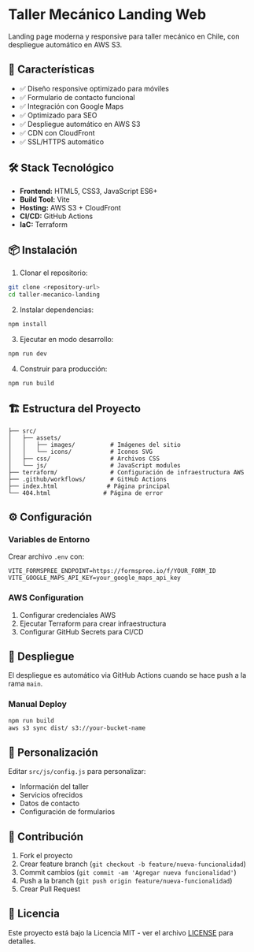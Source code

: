 # Taller Mecánico Landing Web

Landing page moderna y responsive para taller mecánico en Chile, con despliegue automático en AWS S3.

## 🚀 Características

- ✅ Diseño responsive optimizado para móviles
- ✅ Formulario de contacto funcional
- ✅ Integración con Google Maps
- ✅ Optimizado para SEO
- ✅ Despliegue automático en AWS S3
- ✅ CDN con CloudFront
- ✅ SSL/HTTPS automático

## 🛠️ Stack Tecnológico

- **Frontend:** HTML5, CSS3, JavaScript ES6+
- **Build Tool:** Vite
- **Hosting:** AWS S3 + CloudFront
- **CI/CD:** GitHub Actions
- **IaC:** Terraform

## 📦 Instalación

1. Clonar el repositorio:
```bash
git clone <repository-url>
cd taller-mecanico-landing
```

2. Instalar dependencias:
```bash
npm install
```

3. Ejecutar en modo desarrollo:
```bash
npm run dev
```

4. Construir para producción:
```bash
npm run build
```

## 🏗️ Estructura del Proyecto

```
├── src/
│   ├── assets/
│   │   ├── images/          # Imágenes del sitio
│   │   └── icons/           # Iconos SVG
│   ├── css/                 # Archivos CSS
│   └── js/                  # JavaScript modules
├── terraform/               # Configuración de infraestructura AWS
├── .github/workflows/       # GitHub Actions
├── index.html              # Página principal
└── 404.html               # Página de error
```

## ⚙️ Configuración

### Variables de Entorno

Crear archivo `.env` con:

```env
VITE_FORMSPREE_ENDPOINT=https://formspree.io/f/YOUR_FORM_ID
VITE_GOOGLE_MAPS_API_KEY=your_google_maps_api_key
```

### AWS Configuration

1. Configurar credenciales AWS
2. Ejecutar Terraform para crear infraestructura
3. Configurar GitHub Secrets para CI/CD

## 🚀 Despliegue

El despliegue es automático via GitHub Actions cuando se hace push a la rama `main`.

### Manual Deploy

```bash
npm run build
aws s3 sync dist/ s3://your-bucket-name
```

## 📝 Personalización

Editar `src/js/config.js` para personalizar:
- Información del taller
- Servicios ofrecidos
- Datos de contacto
- Configuración de formularios

## 🤝 Contribución

1. Fork el proyecto
2. Crear feature branch (`git checkout -b feature/nueva-funcionalidad`)
3. Commit cambios (`git commit -am 'Agregar nueva funcionalidad'`)
4. Push a la branch (`git push origin feature/nueva-funcionalidad`)
5. Crear Pull Request

## 📄 Licencia

Este proyecto está bajo la Licencia MIT - ver el archivo [LICENSE](LICENSE) para detalles.